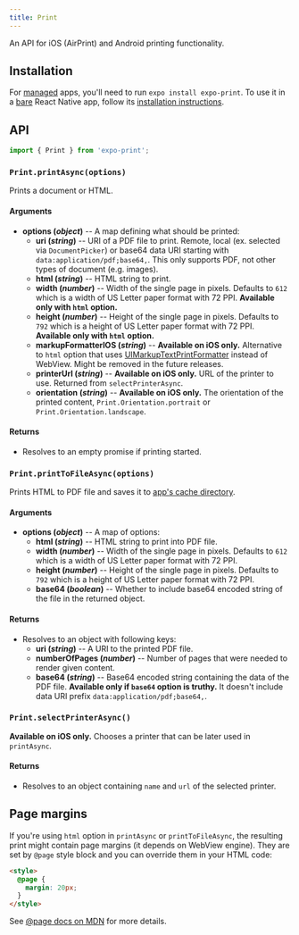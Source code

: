 ```yaml
---
title: Print
---
```


An API for iOS (AirPrint) and Android printing functionality.

## Installation

For [managed](../../introduction/managed-vs-bare/#managed-workflow) apps, you'll need to run `expo install expo-print`. To use it in a [bare](../../introduction/managed-vs-bare/#bare-workflow) React Native app, follow its [installation instructions](https://github.com/expo/expo/tree/master/packages/expo-print).

## API

```js
import { Print } from 'expo-print';
```

### `Print.printAsync(options)`

Prints a document or HTML.

#### Arguments

- **options (_object_)** -- A map defining what should be printed:
  - **uri (_string_)** -- URI of a PDF file to print. Remote, local (ex. selected via `DocumentPicker`) or base64 data URI starting with `data:application/pdf;base64,`. This only supports PDF, not other types of document (e.g. images).
  - **html (_string_)** -- HTML string to print.
  - **width (_number_)** -- Width of the single page in pixels. Defaults to `612` which is a width of US Letter paper format with 72 PPI. **Available only with `html` option.**
  - **height (_number_)** -- Height of the single page in pixels. Defaults to `792` which is a height of US Letter paper format with 72 PPI. **Available only with `html` option.**
  - **markupFormatterIOS (_string_)** -- **Available on iOS only.** Alternative to `html` option that uses [UIMarkupTextPrintFormatter](https://developer.apple.com/documentation/uikit/uimarkuptextprintformatter) instead of WebView. Might be removed in the future releases.
  - **printerUrl (_string_)** -- **Available on iOS only.** URL of the printer to use. Returned from `selectPrinterAsync`.
  - **orientation (_string_)** -- **Available on iOS only.** The orientation of the printed content, `Print.Orientation.portrait` or `Print.Orientation.landscape`.

#### Returns

- Resolves to an empty promise if printing started.

### `Print.printToFileAsync(options)`

Prints HTML to PDF file and saves it to [app's cache directory](../filesystem/#expofilesystemcachedirectory).

#### Arguments

- **options (_object_)** -- A map of options:
  - **html (_string_)** -- HTML string to print into PDF file.
  - **width (_number_)** -- Width of the single page in pixels. Defaults to `612` which is a width of US Letter paper format with 72 PPI.
  - **height (_number_)** -- Height of the single page in pixels. Defaults to `792` which is a height of US Letter paper format with 72 PPI.
  - **base64 (_boolean_)** -- Whether to include base64 encoded string of the file in the returned object.

#### Returns

- Resolves to an object with following keys:
  - **uri (_string_)** -- A URI to the printed PDF file.
  - **numberOfPages (_number_)** -- Number of pages that were needed to render given content.
  - **base64 (_string_)** -- Base64 encoded string containing the data of the PDF file. **Available only if `base64` option is truthy.** It doesn't include data URI prefix `data:application/pdf;base64,`.

### `Print.selectPrinterAsync()`

**Available on iOS only.** Chooses a printer that can be later used in `printAsync`.

#### Returns

- Resolves to an object containing `name` and `url` of the selected printer.

## Page margins

If you're using `html` option in `printAsync` or `printToFileAsync`, the resulting print might contain page margins (it depends on WebView engine).
They are set by `@page` style block and you can override them in your HTML code:

```html
<style>
  @page {
    margin: 20px;
  }
</style>
```

See [@page docs on MDN](https://developer.mozilla.org/en-US/docs/Web/CSS/@page) for more details.
